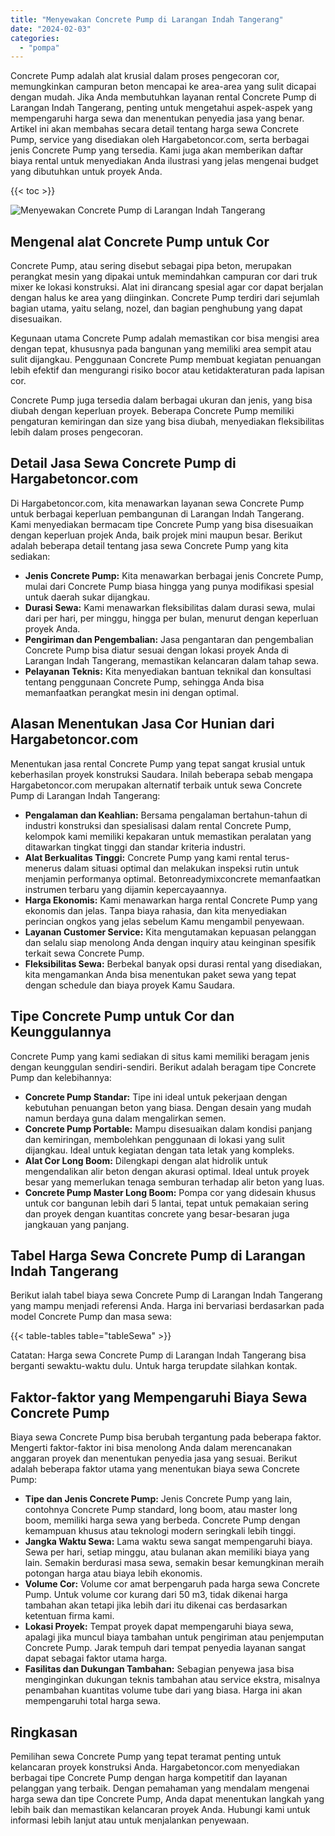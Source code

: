 ```yaml
---
title: "Menyewakan Concrete Pump di Larangan Indah Tangerang"
date: "2024-02-03"
categories: 
  - "pompa"
---
```




Concrete Pump adalah alat krusial dalam proses pengecoran cor, memungkinkan campuran beton mencapai ke area-area yang sulit dicapai dengan mudah. Jika Anda membutuhkan layanan rental Concrete Pump di Larangan Indah Tangerang, penting untuk mengetahui aspek-aspek yang mempengaruhi harga sewa dan menentukan penyedia jasa yang benar. Artikel ini akan membahas secara detail tentang harga sewa Concrete Pump, service yang disediakan oleh Hargabetoncor.com, serta berbagai jenis Concrete Pump yang tersedia. Kami juga akan memberikan daftar biaya rental untuk menyediakan Anda ilustrasi yang jelas mengenai budget yang dibutuhkan untuk proyek Anda.

{{< toc >}}

![Menyewakan Concrete Pump di Larangan Indah Tangerang](https://hargareadymixid.github.io/pompa/concrete-pump%20(17).png)

## Mengenal alat Concrete Pump untuk Cor

Concrete Pump, atau sering disebut sebagai pipa beton, merupakan perangkat mesin yang dipakai untuk memindahkan campuran cor dari truk mixer ke lokasi konstruksi. Alat ini dirancang spesial agar cor dapat berjalan dengan halus ke area yang diinginkan. Concrete Pump terdiri dari sejumlah bagian utama, yaitu selang, nozel, dan bagian penghubung yang dapat disesuaikan.

Kegunaan utama Concrete Pump adalah memastikan cor bisa mengisi area dengan tepat, khususnya pada bangunan yang memiliki area sempit atau sulit dijangkau. Penggunaan Concrete Pump membuat kegiatan penuangan lebih efektif dan mengurangi risiko bocor atau ketidakteraturan pada lapisan cor.

Concrete Pump juga tersedia dalam berbagai ukuran dan jenis, yang bisa diubah dengan keperluan proyek. Beberapa Concrete Pump memiliki pengaturan kemiringan dan size yang bisa diubah, menyediakan fleksibilitas lebih dalam proses pengecoran.

## Detail Jasa Sewa Concrete Pump di Hargabetoncor.com

Di Hargabetoncor.com, kita menawarkan layanan sewa Concrete Pump untuk berbagai keperluan pembangunan di Larangan Indah Tangerang. Kami menyediakan bermacam tipe Concrete Pump yang bisa disesuaikan dengan keperluan projek Anda, baik projek mini maupun besar. Berikut adalah beberapa detail tentang jasa sewa Concrete Pump yang kita sediakan:

- **Jenis Concrete Pump:** Kita menawarkan berbagai jenis Concrete Pump, mulai dari Concrete Pump biasa hingga yang punya modifikasi spesial untuk daerah sukar dijangkau.
- **Durasi Sewa:** Kami menawarkan fleksibilitas dalam durasi sewa, mulai dari per hari, per minggu, hingga per bulan, menurut dengan keperluan proyek Anda.
- **Pengiriman dan Pengembalian:** Jasa pengantaran dan pengembalian Concrete Pump bisa diatur sesuai dengan lokasi proyek Anda di Larangan Indah Tangerang, memastikan kelancaran dalam tahap sewa.
- **Pelayanan Teknis:** Kita menyediakan bantuan teknikal dan konsultasi tentang penggunaan Concrete Pump, sehingga Anda bisa memanfaatkan perangkat mesin ini dengan optimal.

## Alasan Menentukan Jasa Cor Hunian dari Hargabetoncor.com

Menentukan jasa rental Concrete Pump yang tepat sangat krusial untuk keberhasilan proyek konstruksi Saudara. Inilah beberapa sebab mengapa Hargabetoncor.com merupakan alternatif terbaik untuk sewa Concrete Pump di Larangan Indah Tangerang:

- **Pengalaman dan Keahlian:** Bersama pengalaman bertahun-tahun di industri konstruksi dan spesialisasi dalam rental Concrete Pump, kelompok kami memiliki kepakaran untuk memastikan peralatan yang ditawarkan tingkat tinggi dan standar kriteria industri.
- **Alat Berkualitas Tinggi:** Concrete Pump yang kami rental terus-menerus dalam situasi optimal dan melakukan inspeksi rutin untuk menjamin performanya optimal. Betonreadymixconcrete memanfaatkan instrumen terbaru yang dijamin kepercayaannya.
- **Harga Ekonomis:** Kami menawarkan harga rental Concrete Pump yang ekonomis dan jelas. Tanpa biaya rahasia, dan kita menyediakan perincian ongkos yang jelas sebelum Kamu mengambil penyewaan.
- **Layanan Customer Service:** Kita mengutamakan kepuasan pelanggan dan selalu siap menolong Anda dengan inquiry atau keinginan spesifik terkait sewa Concrete Pump.
- **Fleksibilitas Sewa:** Berbekal banyak opsi durasi rental yang disediakan, kita mengamankan Anda bisa menentukan paket sewa yang tepat dengan schedule dan biaya proyek Kamu Saudara.

## Tipe Concrete Pump untuk Cor dan Keunggulannya

Concrete Pump yang kami sediakan di situs kami memiliki beragam jenis dengan keunggulan sendiri-sendiri. Berikut adalah beragam tipe Concrete Pump dan kelebihannya:

- **Concrete Pump Standar:** Tipe ini ideal untuk pekerjaan dengan kebutuhan penuangan beton yang biasa. Dengan desain yang mudah namun berdaya guna dalam mengalirkan semen.
- **Concrete Pump Portable:** Mampu disesuaikan dalam kondisi panjang dan kemiringan, membolehkan penggunaan di lokasi yang sulit dijangkau. Ideal untuk kegiatan dengan tata letak yang kompleks.
- **Alat Cor Long Boom:** Dilengkapi dengan alat hidrolik untuk mengendalikan alir beton dengan akurasi optimal. Ideal untuk proyek besar yang memerlukan tenaga semburan terhadap alir beton yang luas.
- **Concrete Pump Master Long Boom:** Pompa cor yang didesain khusus untuk cor bangunan lebih dari 5 lantai, tepat untuk pemakaian sering dan proyek dengan kuantitas concrete yang besar-besaran juga jangkauan yang panjang.

## Tabel Harga Sewa Concrete Pump di Larangan Indah Tangerang

Berikut ialah tabel biaya sewa Concrete Pump di Larangan Indah Tangerang yang mampu menjadi referensi Anda. Harga ini bervariasi berdasarkan pada model Concrete Pump dan masa sewa:

{{< table-tables table="tableSewa" >}}

Catatan: Harga sewa Concrete Pump di Larangan Indah Tangerang bisa berganti sewaktu-waktu dulu. Untuk harga terupdate silahkan kontak.

## Faktor-faktor yang Mempengaruhi Biaya Sewa Concrete Pump

Biaya sewa Concrete Pump bisa berubah tergantung pada beberapa faktor. Mengerti faktor-faktor ini bisa menolong Anda dalam merencanakan anggaran proyek dan menentukan penyedia jasa yang sesuai. Berikut adalah beberapa faktor utama yang menentukan biaya sewa Concrete Pump:

- **Tipe dan Jenis Concrete Pump:** Jenis Concrete Pump yang lain, contohnya Concrete Pump standard, long boom, atau master long boom, memiliki harga sewa yang berbeda. Concrete Pump dengan kemampuan khusus atau teknologi modern seringkali lebih tinggi.
- **Jangka Waktu Sewa:** Lama waktu sewa sangat mempengaruhi biaya. Sewa per hari, setiap minggu, atau bulanan akan memiliki biaya yang lain. Semakin berdurasi masa sewa, semakin besar kemungkinan meraih potongan harga atau biaya lebih ekonomis.
- **Volume Cor:** Volume cor amat berpengaruh pada harga sewa Concrete Pump. Untuk volume cor kurang dari 50 m3, tidak dikenai harga tambahan akan tetapi jika lebih dari itu dikenai cas berdasarkan ketentuan firma kami.
- **Lokasi Proyek:** Tempat proyek dapat mempengaruhi biaya sewa, apalagi jika muncul biaya tambahan untuk pengiriman atau penjemputan Concrete Pump. Jarak tempuh dari tempat penyedia layanan sangat dapat sebagai faktor utama harga.
- **Fasilitas dan Dukungan Tambahan:** Sebagian penyewa jasa bisa menginginkan dukungan teknis tambahan atau service ekstra, misalnya penambahan kuantitas volume tube dari yang biasa. Harga ini akan mempengaruhi total harga sewa.

## Ringkasan

Pemilihan sewa Concrete Pump yang tepat teramat penting untuk kelancaran proyek konstruksi Anda. Hargabetoncor.com menyediakan berbagai tipe Concrete Pump dengan harga kompetitif dan layanan pelanggan yang terbaik. Dengan pemahaman yang mendalam mengenai harga sewa dan tipe Concrete Pump, Anda dapat menentukan langkah yang lebih baik dan memastikan kelancaran proyek Anda. Hubungi kami untuk informasi lebih lanjut atau untuk menjalankan penyewaan.
